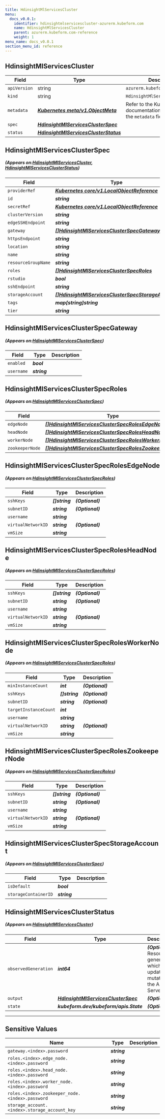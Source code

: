 ```yaml
---
title: HdinsightMlServicesCluster
menu:
  docs_v0.0.1:
    identifier: hdinsightmlservicescluster-azurerm.kubeform.com
    name: HdinsightMlServicesCluster
    parent: azurerm.kubeform.com-reference
    weight: 1
menu_name: docs_v0.0.1
section_menu_id: reference
---
```


## HdinsightMlServicesCluster
| Field | Type | Description |
| ------ | ----- | ----------- |
| `apiVersion` | string | `azurerm.kubeform.com/v1alpha1` |
|    `kind` | string | `HdinsightMlServicesCluster` |
| `metadata` | ***[Kubernetes meta/v1.ObjectMeta](https://kubernetes.io/docs/reference/generated/kubernetes-api/v1.13/#objectmeta-v1-meta)***|Refer to the Kubernetes API documentation for the fields of the `metadata` field.|
| `spec` | ***[HdinsightMlServicesClusterSpec](#HdinsightMlServicesClusterSpec)***||
| `status` | ***[HdinsightMlServicesClusterStatus](#HdinsightMlServicesClusterStatus)***||
## HdinsightMlServicesClusterSpec
##### (Appears on:[HdinsightMlServicesCluster](#HdinsightMlServicesCluster), [HdinsightMlServicesClusterStatus](#HdinsightMlServicesClusterStatus))
| Field | Type | Description |
| ------ | ----- | ----------- |
| `providerRef` | ***[Kubernetes core/v1.LocalObjectReference](https://kubernetes.io/docs/reference/generated/kubernetes-api/v1.13/#localobjectreference-v1-core)***||
| `id` | ***string***||
| `secretRef` | ***[Kubernetes core/v1.LocalObjectReference](https://kubernetes.io/docs/reference/generated/kubernetes-api/v1.13/#localobjectreference-v1-core)***||
| `clusterVersion` | ***string***||
| `edgeSSHEndpoint` | ***string***| ***(Optional)*** |
| `gateway` | ***[[]HdinsightMlServicesClusterSpecGateway](#HdinsightMlServicesClusterSpecGateway)***||
| `httpsEndpoint` | ***string***| ***(Optional)*** |
| `location` | ***string***||
| `name` | ***string***||
| `resourceGroupName` | ***string***||
| `roles` | ***[[]HdinsightMlServicesClusterSpecRoles](#HdinsightMlServicesClusterSpecRoles)***||
| `rstudio` | ***bool***||
| `sshEndpoint` | ***string***| ***(Optional)*** |
| `storageAccount` | ***[[]HdinsightMlServicesClusterSpecStorageAccount](#HdinsightMlServicesClusterSpecStorageAccount)***||
| `tags` | ***map[string]string***| ***(Optional)*** |
| `tier` | ***string***||
## HdinsightMlServicesClusterSpecGateway
##### (Appears on:[HdinsightMlServicesClusterSpec](#HdinsightMlServicesClusterSpec))
| Field | Type | Description |
| ------ | ----- | ----------- |
| `enabled` | ***bool***||
| `username` | ***string***||
## HdinsightMlServicesClusterSpecRoles
##### (Appears on:[HdinsightMlServicesClusterSpec](#HdinsightMlServicesClusterSpec))
| Field | Type | Description |
| ------ | ----- | ----------- |
| `edgeNode` | ***[[]HdinsightMlServicesClusterSpecRolesEdgeNode](#HdinsightMlServicesClusterSpecRolesEdgeNode)***||
| `headNode` | ***[[]HdinsightMlServicesClusterSpecRolesHeadNode](#HdinsightMlServicesClusterSpecRolesHeadNode)***||
| `workerNode` | ***[[]HdinsightMlServicesClusterSpecRolesWorkerNode](#HdinsightMlServicesClusterSpecRolesWorkerNode)***||
| `zookeeperNode` | ***[[]HdinsightMlServicesClusterSpecRolesZookeeperNode](#HdinsightMlServicesClusterSpecRolesZookeeperNode)***||
## HdinsightMlServicesClusterSpecRolesEdgeNode
##### (Appears on:[HdinsightMlServicesClusterSpecRoles](#HdinsightMlServicesClusterSpecRoles))
| Field | Type | Description |
| ------ | ----- | ----------- |
| `sshKeys` | ***[]string***| ***(Optional)*** |
| `subnetID` | ***string***| ***(Optional)*** |
| `username` | ***string***||
| `virtualNetworkID` | ***string***| ***(Optional)*** |
| `vmSize` | ***string***||
## HdinsightMlServicesClusterSpecRolesHeadNode
##### (Appears on:[HdinsightMlServicesClusterSpecRoles](#HdinsightMlServicesClusterSpecRoles))
| Field | Type | Description |
| ------ | ----- | ----------- |
| `sshKeys` | ***[]string***| ***(Optional)*** |
| `subnetID` | ***string***| ***(Optional)*** |
| `username` | ***string***||
| `virtualNetworkID` | ***string***| ***(Optional)*** |
| `vmSize` | ***string***||
## HdinsightMlServicesClusterSpecRolesWorkerNode
##### (Appears on:[HdinsightMlServicesClusterSpecRoles](#HdinsightMlServicesClusterSpecRoles))
| Field | Type | Description |
| ------ | ----- | ----------- |
| `minInstanceCount` | ***int***| ***(Optional)*** |
| `sshKeys` | ***[]string***| ***(Optional)*** |
| `subnetID` | ***string***| ***(Optional)*** |
| `targetInstanceCount` | ***int***||
| `username` | ***string***||
| `virtualNetworkID` | ***string***| ***(Optional)*** |
| `vmSize` | ***string***||
## HdinsightMlServicesClusterSpecRolesZookeeperNode
##### (Appears on:[HdinsightMlServicesClusterSpecRoles](#HdinsightMlServicesClusterSpecRoles))
| Field | Type | Description |
| ------ | ----- | ----------- |
| `sshKeys` | ***[]string***| ***(Optional)*** |
| `subnetID` | ***string***| ***(Optional)*** |
| `username` | ***string***||
| `virtualNetworkID` | ***string***| ***(Optional)*** |
| `vmSize` | ***string***||
## HdinsightMlServicesClusterSpecStorageAccount
##### (Appears on:[HdinsightMlServicesClusterSpec](#HdinsightMlServicesClusterSpec))
| Field | Type | Description |
| ------ | ----- | ----------- |
| `isDefault` | ***bool***||
| `storageContainerID` | ***string***||
## HdinsightMlServicesClusterStatus
##### (Appears on:[HdinsightMlServicesCluster](#HdinsightMlServicesCluster))
| Field | Type | Description |
| ------ | ----- | ----------- |
| `observedGeneration` | ***int64***| ***(Optional)*** Resource generation, which is updated on mutation by the API Server.|
| `output` | ***[HdinsightMlServicesClusterSpec](#HdinsightMlServicesClusterSpec)***| ***(Optional)*** |
| `state` | ***kubeform.dev/kubeform/apis.State***| ***(Optional)*** |
---
## Sensitive Values
| Name | Type | Description |
|------|------|-------------|
| `gateway.<index>.password` | ***string*** ||
| `roles.<index>.edge_node.<index>.password` | ***string*** ||
| `roles.<index>.head_node.<index>.password` | ***string*** ||
| `roles.<index>.worker_node.<index>.password` | ***string*** ||
| `roles.<index>.zookeeper_node.<index>.password` | ***string*** ||
| `storage_account.<index>.storage_account_key` | ***string*** ||
